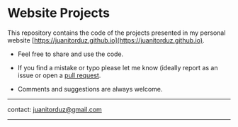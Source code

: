 # Website Projects

This repository contains the code of the projects presented in my personal website [https://juanitorduz.github.io](https://juanitorduz.github.io). 

  - Feel free to share and use the code.
  
  - If you find a mistake or typo please let me know (ideally report as an issue or open a [pull request](https://help.github.com/en/articles/about-pull-requests). 
  
  - Comments and suggestions are always welcome.

  ---

  contact: juanitorduz@gmail.com

  ---
